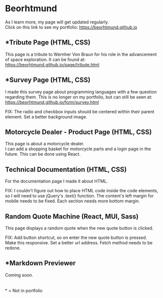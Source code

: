 # Beorhtmund
As I learn more, my page will get updated regularly.
\
Click on this link to see my portfolio: https://beorhtmund.github.io

## *Tribute Page (HTML, CSS)
This page is a tribute to Wernher Von Braun for his role in the advancement of space exploration. It can be found at: https://beorhtmund.github.io/page/tribute.html

## *Survey Page (HTML, CSS)
I made this survey page about programming languages with a few question regarding them. This is no longer on my portfolio, but can still be seen at: https://beorhtmund.github.io/form/survey.html

FIX: The radio and checkbox inputs should be centered within their parent element. Set a better background image.

## Motorcycle Dealer - Product Page (HTML, CSS)
This page is about a motorcycle dealer.
\
I can add a shopping basket for motorcycle parts and a login page in the future. This can be done using React.

## Technical Documentation (HTML, CSS)
For the documentation page I made it about HTML.

FIX: I couldn't figure out how to place HTML code inside the code elements, so I will need to use jQuery's .text() function. The content's left margin for mobile needs to be fixed. Each section needs more bottom margin.

## Random Quote Machine (React, MUI, Sass)
This page displays a random quote when the new quote button is clicked.

FIX: Add button shortcut, so on enter the new quote button is pressed. Make this responsive. Set a better url address. Fetch method needs to be redone.

## *Markdown Previewer
Coming soon.
\
\
\
\* = Not in portfolio
